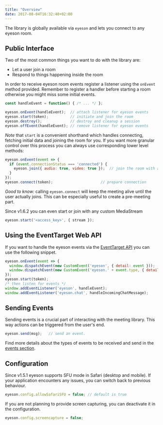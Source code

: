 ```yaml
---
title: "Overview"
date: 2017-08-04T16:32:40+02:00
---
```


The library is globally available via `eyeson` and lets you connect to any
eyeson room.

## Public Interface

Two of the most common things you want to do with the library are:

- Let a user join a room
- Respond to things happening inside the room

In order to receive eyeson room events register a listener using the `onEvent`
method provided. Remember to register a handler before starting a room
otherwise you might miss some initial events.

```JavaScript
const handleEvent = function() { /* ... */ };

eyeson.onEvent(handleEvent);  // attach listener for eyeson events
eyeson.start(token);          // initiate and join the room
eyeson.destroy();             // destroy and cleanup a session
eyeson.offEvent(handleEvent); // remove listener for eyeson events
```

_Note_ that `start` is a convenient shorthand which handles connecting, fetching
initial data and joining the room for you. If you want more granular control
over this process you can always use corresponding lower level methods:

```JavaScript
eyeson.onEvent(event => {
  if (event.connectionStatus === 'connected') {
    eyeson.join({ audio: true, video: true });  // join the room with audio and video
  }
});
eyeson.connect(token);                      // prepare connection
```

_Good to know:_ calling `eyeson.connect` will keep the meeting alive until the
user actually joins. This can be especially useful to create a pre-meeting part.

Since v1.6.2 you can even start or join with any custom MediaStream

```JavaScript
eyeson.start('<access_key>', { stream });
```

## Using the EventTarget Web API

If you want to handle the eyeson events via the [EventTarget API] you can use
the following snippet.

```JavaScript
eyeson.onEvent(event => {
  window.dispatchEvent(new CustomEvent('eyeson', { detail: event }));
  window.dispatchEvent(new CustomEvent('eyeson.' + event.type, { detail: event }));
});
eyeson.start(token);
/* then listen for events */
window.addEventListener('eyeson', handleEvent);
window.addEventListener('eyeson.chat', handleIncomingChatMessage);
```

## Sending Events

Sending events is a crucial part of interacting with the meeting library. This
way actions can be triggered from the user's end.

```JavaScript
eyeson.send(msg);   // send an event.
```

Find more details about the types of events to be received and send in the
[events section](/events/).

## Configuration

Since v1.5.1 eyeson supports SFU mode in Safari (desktop and mobile). If your
application encounters any issues, you can switch back to previous behaviour.

```JavaScript
eyeson.config.allowSafariSFU = false; // default is true
```

If you are not planning to provide screen capturing, you can deactivate it in
the configuration.

```JavaScript
eyeson.config.screencapture = false;
```

[EventTarget API]: https://developer.mozilla.org/en-US/docs/Web/API/EventTarget "EventTarget API Documentation"
